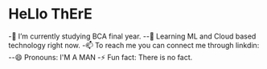 # HeLlo ThErE



-🔭 I’m currently studying BCA final year.
--🌱 Learning ML and Cloud based technology right now.
-📫 To reach me you can connect me through linkdin: 
--😄 Pronouns: I'M A MAN 
-⚡ Fun fact:  There is no fact.
